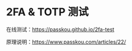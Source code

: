 # 2FA & TOTP 测试

在线测试：https://passkou.github.io/2fa-test

原理说明：https://www.passkou.com/articles/22/
